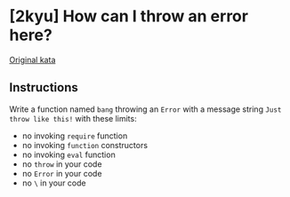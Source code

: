 # [2kyu] How can I throw an error here?

[Original kata](https://www.codewars.com/kata/5970f479e75b6c00ce000043)

## Instructions

Write a function named `bang` throwing an `Error` with a message string `Just throw like this!` with these limits:

- no invoking `require` function
- no invoking `function` constructors
- no invoking `eval` function
- no `throw` in your code
- no `Error` in your code
- no `\` in your code
